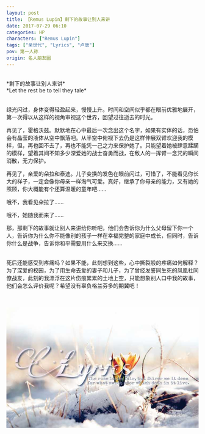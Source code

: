 ```yaml
---
layout: post
title: 【Remus Lupin】剩下的故事让别人来讲
date: 2017-07-29 06:10
categories: HP
characters: ["Remus Lupin"]
tags: ["亲世代", "Lyrics", "卢唐"]
pov: 第一人称
origin: 名人朋友圈
---
```


<br>
*剩下的故事让别人来讲*<br>
*Let the rest be to tell they tale*
<br><br>

绿光闪过，身体变得轻盈起来，慢慢上升。时间和空间似乎都在眼前优雅地展开，第一次得以从这样的视角审视这个世界，回望过往逝去的时光。

再见了，霍格沃兹。默默地在心中最后一次念出这个名字，如果有实体的话，恐怕会有晶莹的液体从空中飘落吧。从半空中俯视下去仍是这样伸展双臂欢迎我的模样，但，再也回不去了，再也不能凭一己之力来保护她了。只能望着她被肆意蹂躏的模样，望着其间不知多少深爱她的战士奋勇而战，在敌人的一挥臂一念咒的瞬间消散，无力保护。

再见了，亲爱的朵拉和泰迪。儿子变换的发色在眼前闪过，可惜了，不能看见你长大的样子，一定会像你母亲一样淘气可爱。真好，继承了你母亲的能力，又有她的照顾，你大概能有个还算温暖的童年吧……

哦不，我看见朵拉了……

哦不，她随我而来了……

那，那剩下的故事就让别人来讲给你听吧，他们会告诉你为什么父母留下你一个人，告诉你为什么你不能像别的孩子一样在幸福完整的家庭中成长，但同时，告诉你什么是战争，告诉你和平需要用什么来交换……
<br><br>

死后还能感受到疼痛吗？如果不能，此刻想到这些，心中撕裂般的疼痛如何解释？为了深爱的校园，为了用生命去爱的妻子和儿子，为了曾经发誓同生死的凤凰社同僚战友，此刻的我漂浮在这片伤痕累累的土地上空，只能想象别人口中我的故事，他们会怎么评价我呢？希望没有辜负格兰芬多的期冀吧！

<br><br>
![](/assets/images/mrpyq/2017-07-29-Remus-Lupin.jpg)